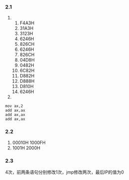 ### 2.1

1. 
   1. F4A3H
   2. 31A3H
   3. 3123H
   4. 6246H
   5. 826CH
   6. 6246H
   7. 826CH
   8. 04D8H
   9. 0482H
   10. 6C82H
   11. D882H
   12. D888H
   13. D810H
   14. 6246H

2. 

   ```assembly
   mov ax,2
   add ax,ax
   add ax,ax
   add ax,ax
   ```

### 2.2

1. 00010H  1000FH
2. 1001H  2000H

### 2.3

4次，前两条语句分别修改1次，jmp修改两次，最后IP的值为0
